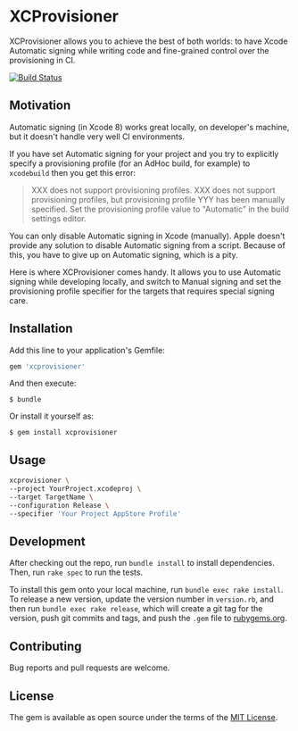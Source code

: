 # XCProvisioner

XCProvisioner allows you to achieve the best of both worlds: to have Xcode Automatic signing while writing code and fine-grained control over the provisioning in CI.

[![Build Status](https://travis-ci.org/thelvis4/XCProvisioner.svg?branch=master)](https://travis-ci.org/thelvis4/XCProvisioner)

## Motivation

Automatic signing (in Xcode 8) works great locally, on developer's machine, but it doesn't handle very well CI environments.

If you have set Automatic signing for your project and you try to explicitly specify a provisioning profile (for an AdHoc build, for example) to `xcodebuild` then you get this error:
> XXX does not support provisioning profiles. XXX does not support provisioning profiles, but provisioning profile YYY has been manually specified. Set the provisioning profile value to "Automatic" in the build settings editor.

You can only disable Automatic signing in Xcode (manually). Apple doesn't provide any solution to disable Automatic signing from a script.
Because of this, you have to give up on Automatic signing, which is a pity.

Here is where XCProvisioner comes handy. It allows you to use Automatic signing while developing locally, and switch to Manual signing and set the provisioning profile specifier for the targets that requires special signing care.

## Installation

Add this line to your application's Gemfile:

```ruby
gem 'xcprovisioner'
```

And then execute:

    $ bundle

Or install it yourself as:

    $ gem install xcprovisioner

## Usage
```sh
xcprovisioner \
--project YourProject.xcodeproj \
--target TargetName \
--configuration Release \
--specifier 'Your Project AppStore Profile'
```

## Development

After checking out the repo, run `bundle install` to install dependencies. Then, run `rake spec` to run the tests.

To install this gem onto your local machine, run `bundle exec rake install`. To release a new version, update the version number in `version.rb`, and then run `bundle exec rake release`, which will create a git tag for the version, push git commits and tags, and push the `.gem` file to [rubygems.org](https://rubygems.org).


## Contributing

Bug reports and pull requests are welcome.


## License

The gem is available as open source under the terms of the [MIT License](http://opensource.org/licenses/MIT).

